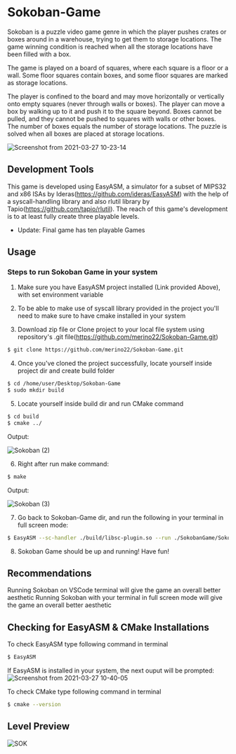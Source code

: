 # Sokoban-Game
Sokoban is a puzzle video game genre in which the player pushes crates or boxes around in a warehouse, trying to get them to storage locations. 
The game winning condition is reached when all the storage locations have been filled with a box.

The game is played on a board of squares, where each square is a floor or a wall. Some floor squares contain boxes, and some floor squares are marked as storage locations.

The player is confined to the board and may move horizontally or vertically onto empty squares (never through walls or boxes). The player can move a box by walking up to it and push it to the square beyond. Boxes cannot be pulled, and they cannot be pushed to squares with walls or other boxes. The number of boxes equals the number of storage locations. The puzzle is solved when all boxes are placed at storage locations.

![Screenshot from 2021-03-27 10-23-14](https://user-images.githubusercontent.com/47042092/112728241-ee376a80-8eeb-11eb-9d3a-af9274951744.png)


## Development Tools

This game is developed using EasyASM, a simulator for a subset of MIPS32 and x86 ISAs by Ideras(https://github.com/ideras/EasyASM) with the help of a syscall-handling library and also rlutil library by Tapio(https://github.com/tapio/rlutil). The reach of this game's development is to at least fully create three playable levels.

- Update: Final game has ten playable Games

## Usage

### Steps to run Sokoban Game in your system
 
1. Make sure you have EasyASM project installed (Link provided Above), with set environment variable

2. To be able to make use of syscall library provided in the project you'll need to make sure to have cmake installed in your system

3. Download zip file or Clone project to your local file system using repository's .git file(https://github.com/merino22/Sokoban-Game.git)
```bash
$ git clone https://github.com/merino22/Sokoban-Game.git
```

4. Once you've cloned the project successfully, locate yourself inside project dir and create build folder

```bash
$ cd /home/user/Desktop/Sokoban-Game
$ sudo mkdir build
```
5. Locate yourself inside build dir and run CMake command
```bash
$ cd build
$ cmake ../
```
Output: 

![Sokoban (2)](https://user-images.githubusercontent.com/47042092/112726639-1de27480-8ee4-11eb-9356-18b96a87d9f5.png)

6. Right after run make command: 
```bash
$ make
```
Output:

![Sokoban (3)](https://user-images.githubusercontent.com/47042092/112726646-2cc92700-8ee4-11eb-9b18-ff9fcb99c5bd.png)

7. Go back to Sokoban-Game dir, and run the following in your terminal in full screen mode: 

```bash 
$ EasyASM --sc-handler ./build/libsc-plugin.so --run ./SokobanGame/Sokoban.asm ./SokobanGame/Maps.asm SokobanGame/Figures.asm
```
8. Sokoban Game should be up and running! Have fun!

## Recommendations
Running Sokoban on VSCode terminal will give the game an overall better aesthetic
Running Sokoban with your terminal in full screen mode will give the game an overall better aesthetic

## Checking for EasyASM & CMake Installations
To check EasyASM type following command in terminal
```bash
$ EasyASM
```
If EasyASM is installed in your system, the next ouput will be prompted:
![Screenshot from 2021-03-27 10-40-05](https://user-images.githubusercontent.com/47042092/112727654-1e313e80-8ee9-11eb-8cc1-4eff134dbf5a.png)

To check CMake type following command in terminal
```bash 
$ cmake --version
```

## Level Preview

![SOK](https://user-images.githubusercontent.com/47042092/112728264-04ddc180-8eec-11eb-9911-189fabcc8fec.png)
